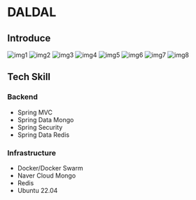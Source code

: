 # DALDAL

## Introduce

![img1](https://user-images.githubusercontent.com/73744183/229563407-b2b24f2c-c5ce-4cff-b970-b7e6669106f3.png)
![img2](https://user-images.githubusercontent.com/73744183/229563396-a92e4544-0d87-4cf5-a6ae-e9186620c149.png)
![img3](https://user-images.githubusercontent.com/73744183/229563394-af33f1f1-aa61-42a0-9069-fc73ab5b3f9a.png)
![img4](https://user-images.githubusercontent.com/73744183/229563387-deabea34-a8a7-4c8e-b485-c06c545cf3e0.png)
![img5](https://user-images.githubusercontent.com/73744183/229563376-3db8d7c1-d01b-492d-8b5b-d8f16e55d510.png)
![img6](https://user-images.githubusercontent.com/73744183/229563423-f96dd5c1-bc8e-472f-8ca1-d2a14584f0b3.png)
![img7](https://user-images.githubusercontent.com/73744183/229563420-c885a46c-9982-4923-94d9-883057bd10d6.png)
![img8](https://user-images.githubusercontent.com/73744183/229563415-0a2b0935-a57e-4595-9af4-c510fda450e7.png)

## Tech Skill

### Backend
- Spring MVC
- Spring Data Mongo
- Spring Security
- Spring Data Redis

### Infrastructure
- Docker/Docker Swarm
- Naver Cloud Mongo
- Redis
- Ubuntu 22.04
